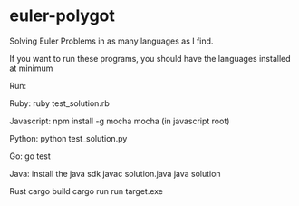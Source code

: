 euler-polygot
=============

Solving Euler Problems in as many languages as I find.

If you want to run these programs, you should have the languages installed at minimum

Run: 
  
  Ruby:
    ruby test_solution.rb

  Javascript:
    npm install -g mocha
    mocha (in javascript root)

  Python:
    python test_solution.py

  Go:
    go test

  Java:
    install the java sdk
    javac solution.java
    java solution

  Rust
    cargo build
    cargo run
    run target.exe
